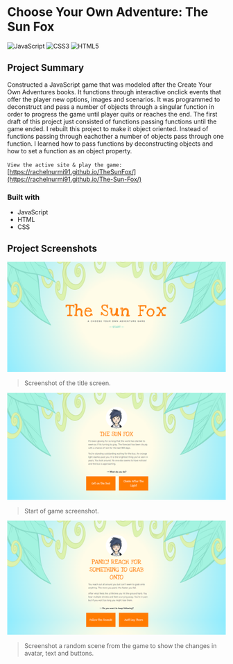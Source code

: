 # Choose Your Own Adventure: The Sun Fox
![JavaScript](https://img.shields.io/badge/javascript-%23323330.svg?style=for-the-badge&logo=javascript&logoColor=%23F7DF1E)
![CSS3](https://img.shields.io/badge/css3-%231572B6.svg?style=for-the-badge&logo=css3&logoColor=white)
![HTML5](https://img.shields.io/badge/html5-%23E34F26.svg?style=for-the-badge&logo=html5&logoColor=white)

## Project Summary
Constructed a JavaScript game that was modeled after the Create Your Own Adventures books. It functions through interactive onclick events that offer the player new options, images and scenarios. 
It was programmed to deconstruct and pass a number of objects through a singular function in order to progress the game until player quits or reaches the end. The first draft of this project just consisted of functions passing functions until the game ended. I rebuilt this project to make it object oriented. Instead of functions passing through eachother a number of objects pass through one function. I learned how to pass functions by deconstructing objects and how to set a function as an object property.

`View the active site & play the game:` [https://rachelnurmi91.github.io/TheSunFox/](https://rachelnurmi91.github.io/The-Sun-Fox/)

### Built with
- JavaScript
- HTML
- CSS

## Project Screenshots
![Game Screenshot](screenshots/SunFoxScreenShotTitle.png)
> Screenshot of the title screen.


![Game Screenshot](screenshots/SunFoxScreenShot.png)
> Start of game screenshot.


![Game Screenshot](screenshots/SunFoxScreenShot2.png)
> Screenshot a random scene from the game to show the changes in avatar, text and buttons.
